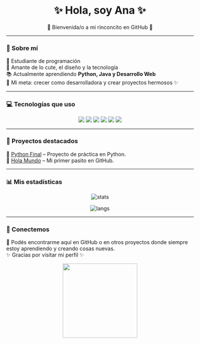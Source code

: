<!-- Encabezado con gif o imagen cute -->
<p align="center">
  
</p>

<h1 align="center">✨ Hola, soy Ana ✨</h1>
<p align="center">🌸 Bienvenida/o a mi rinconcito en GitHub 🌸</p>

---

### 🌷 Sobre mí
💖 Estudiante de programación  
🎀 Amante de lo cute, el diseño y la tecnología  
📚 Actualmente aprendiendo **Python, Java y Desarrollo Web**  
🌱 Mi meta: crecer como desarrolladora y crear proyectos hermosos ✨  

---

### 💻 Tecnologías que uso
<p align="center">
  <img src="https://img.shields.io/badge/Python-FFC0CB?style=for-the-badge&logo=python&logoColor=white"/>
  <img src="https://img.shields.io/badge/Java-F48FB1?style=for-the-badge&logo=java&logoColor=white"/>
  <img src="https://img.shields.io/badge/HTML5-FFB6C1?style=for-the-badge&logo=html5&logoColor=white"/>
  <img src="https://img.shields.io/badge/CSS3-FF69B4?style=for-the-badge&logo=css3&logoColor=white"/>
  <img src="https://img.shields.io/badge/JavaScript-F06292?style=for-the-badge&logo=javascript&logoColor=white"/>
  <img src="https://img.shields.io/badge/GitHub-E91E63?style=for-the-badge&logo=github&logoColor=white"/>
</p>

---

### 🌸 Proyectos destacados
🌟 [Python Final](https://github.com/Anitacnieto/Python---final) – Proyecto de práctica en Python.  
🌟 [Hola Mundo](https://github.com/Anitacnieto/Hola-mundo) – Mi primer pasito en GitHub.  

---

### 📊 Mis estadísticas
<p align="center">
  <img src="https://github-readme-stats.vercel.app/api?username=Anitacnieto&show_icons=true&theme=rose_pine&title_color=ff91a4&icon_color=ff91a4&text_color=fadadd&bg_color=2b213a" alt="stats" />
</p>

<p align="center">
  <img src="https://github-readme-stats.vercel.app/api/top-langs/?username=Anitacnieto&layout=compact&theme=rose_pine&title_color=ff91a4&text_color=fadadd&bg_color=2b213a" alt="langs" />
</p>

---

### 🌸 Conectemos
💌 Podés encontrarme aquí en GitHub o en otros proyectos donde siempre estoy aprendiendo y creando cosas nuevas.  
✨ Gracias por visitar mi perfil ✨  

<p align="center">
  <img src="https://media.giphy.com/media/3ohs7KViF5rR6VR0cQ/giphy.gif" width="200"/>
</p>





<!--
**Anitacnieto/Anitacnieto** is a ✨ _special_ ✨ repository because its `README.md` (this file) appears on your GitHub profile.

Here are some ideas to get you started:

- 🔭 I’m currently working on ...
- 🌱 I’m currently learning ...
- 👯 I’m looking to collaborate on ...
- 🤔 I’m looking for help with ...
- 💬 Ask me about ...
- 📫 How to reach me: ...
- 😄 Pronouns: ...
- ⚡ Fun fact: ...
-->
